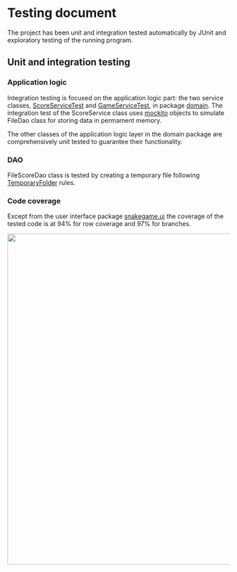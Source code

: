 # Testing document

The project has been unit and integration tested automatically by JUnit and exploratory testing of the running program.

## Unit and integration testing

### Application logic
Integration testing is focused on the application logic part: the two service classes, [ScoreServiceTest](https://github.com/anadis504/ot-harjoitustyo/blob/master/SnakeGame/src/test/java/anadis/snakegame/domain/ScoreServiceTest.java) and [GameServiceTest](https://github.com/anadis504/ot-harjoitustyo/blob/master/SnakeGame/src/test/java/anadis/snakegame/domain/GameServiceTest.java), in package [domain](https://github.com/anadis504/ot-harjoitustyo/tree/master/SnakeGame/src/main/java/anadis/snakegame/domain). The integration test of the ScoreService class uses [mockito](https://site.mockito.org/) objects to simulate FileDao class for storing data in permament memory.

The other classes of the application logic layer in the domain package are comprehensively unit tested to guarantee their functionality.

### DAO
FileScoreDao class is tested by creating a temporary file following [TemporaryFolder](https://junit.org/junit4/javadoc/4.12/org/junit/rules/TemporaryFolder.html) rules.

### Code coverage
Except from the user interface package [snakegame.ui](https://github.com/anadis504/ot-harjoitustyo/tree/master/SnakeGame/src/main/java/anadis/snakegame/ui) the coverage of the tested code is at 94% for row coverage and 97% for branches. 

<img src="https://github.com/anadis504/ot-harjoitustyo/tree/master/SnakeGame/src/main/java/anadis/snakegame/ui" width=750>
